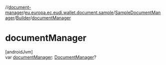 //[document-manager](../../../../index.md)/[eu.europa.ec.eudi.wallet.document.sample](../../index.md)/[SampleDocumentManager](../index.md)/[Builder](index.md)/[documentManager](document-manager.md)

# documentManager

[androidJvm]\
var [documentManager](document-manager.md): [DocumentManager](../../../eu.europa.ec.eudi.wallet.document/-document-manager/index.md)?
